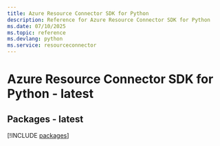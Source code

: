 ```yaml
---
title: Azure Resource Connector SDK for Python
description: Reference for Azure Resource Connector SDK for Python
ms.date: 07/10/2025
ms.topic: reference
ms.devlang: python
ms.service: resourceconnector
---
```

# Azure Resource Connector SDK for Python - latest
## Packages - latest
[!INCLUDE [packages](resource-connector-index.md)]